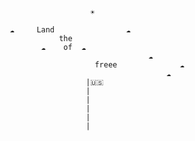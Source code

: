 








		

               				   ☀️

   			 ☁️     Land                ☁️
						the
 			        ☁️    of  ☁️     	
											☁️
  		                 		freee	           ☁️
												☁️
 		 		              |🇺🇸 		
 		 		              |
  				              |
 		 		              |
  				              |
  				              |                
